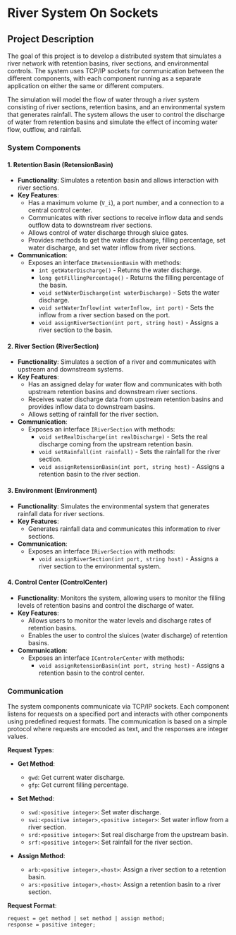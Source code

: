 # River System On Sockets

## Project Description

The goal of this project is to develop a distributed system that simulates a river network with retention basins, river sections, and environmental controls. The system uses TCP/IP sockets for communication between the different components, with each component running as a separate application on either the same or different computers.

The simulation will model the flow of water through a river system consisting of river sections, retention basins, and an environmental system that generates rainfall. The system allows the user to control the discharge of water from retention basins and simulate the effect of incoming water flow, outflow, and rainfall.

### System Components

#### 1. **Retention Basin (RetensionBasin)**
- **Functionality**: Simulates a retention basin and allows interaction with river sections.
- **Key Features**:
  - Has a maximum volume (`V_i`), a port number, and a connection to a central control center.
  - Communicates with river sections to receive inflow data and sends outflow data to downstream river sections.
  - Allows control of water discharge through sluice gates.
  - Provides methods to get the water discharge, filling percentage, set water discharge, and set water inflow from river sections.
- **Communication**:
  - Exposes an interface `IRetensionBasin` with methods:
    - `int getWaterDischarge()` - Returns the water discharge.
    - `long getFillingPercentage()` - Returns the filling percentage of the basin.
    - `void setWaterDischarge(int waterDischarge)` - Sets the water discharge.
    - `void setWaterInflow(int waterInflow, int port)` - Sets the inflow from a river section based on the port.
    - `void assignRiverSection(int port, string host)` - Assigns a river section to the basin.

#### 2. **River Section (RiverSection)**
- **Functionality**: Simulates a section of a river and communicates with upstream and downstream systems.
- **Key Features**:
  - Has an assigned delay for water flow and communicates with both upstream retention basins and downstream river sections.
  - Receives water discharge data from upstream retention basins and provides inflow data to downstream basins.
  - Allows setting of rainfall for the river section.
- **Communication**:
  - Exposes an interface `IRiverSection` with methods:
    - `void setRealDischarge(int realDischarge)` - Sets the real discharge coming from the upstream retention basin.
    - `void setRainfall(int rainfall)` - Sets the rainfall for the river section.
    - `void assignRetensionBasin(int port, string host)` - Assigns a retention basin to the river section.

#### 3. **Environment (Environment)**
- **Functionality**: Simulates the environmental system that generates rainfall data for river sections.
- **Key Features**:
  - Generates rainfall data and communicates this information to river sections.
- **Communication**:
  - Exposes an interface `IRiverSection` with methods:
    - `void assignRiverSection(int port, string host)` - Assigns a river section to the environmental system.

#### 4. **Control Center (ControlCenter)**
- **Functionality**: Monitors the system, allowing users to monitor the filling levels of retention basins and control the discharge of water.
- **Key Features**:
  - Allows users to monitor the water levels and discharge rates of retention basins.
  - Enables the user to control the sluices (water discharge) of retention basins.
- **Communication**:
  - Exposes an interface `IControlerCenter` with methods:
    - `void assignRetensionBasin(int port, string host)` - Assigns a retention basin to the control center.

### Communication

The system components communicate via TCP/IP sockets. Each component listens for requests on a specified port and interacts with other components using predefined request formats. The communication is based on a simple protocol where requests are encoded as text, and the responses are integer values.

**Request Types**:
- **Get Method**: 
  - `gwd`: Get current water discharge.
  - `gfp`: Get current filling percentage.
  
- **Set Method**: 
  - `swd:<positive integer>`: Set water discharge.
  - `swi:<positive integer>,<positive integer>`: Set water inflow from a river section.
  - `srd:<positive integer>`: Set real discharge from the upstream basin.
  - `srf:<positive integer>`: Set rainfall for the river section.

- **Assign Method**:
  - `arb:<positive integer>,<host>`: Assign a river section to a retention basin.
  - `ars:<positive integer>,<host>`: Assign a retention basin to a river section.

**Request Format**:
```text
request = get method | set method | assign method;
response = positive integer;
